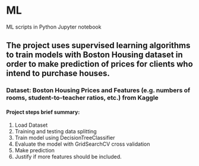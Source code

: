 # ML
ML scripts in Python Jupyter notebook
## The project uses supervised learning algorithms to train models with Boston Housing dataset in order to make prediction of prices for clients who intend to purchase houses.
### Dataset: Boston Housing Prices and Features (e.g. numbers of rooms, student-to-teacher ratios, etc.) from Kaggle
#### Project steps brief summary: 
1) Load Dataset
2) Training and testing data splitting
3) Train model using DecisionTreeClassifier
4) Evaluate the model with GridSearchCV cross validation
5) Make prediction
6) Justify if more features should be included.
